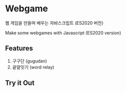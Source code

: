 # Webgame
웹 게임을 만들며 배우는 자바스크립트 (ES2020 버전)

Make some webgames with Javascript (ES2020 version)

## Features
1. 구구단 (gugudan)
2. 끝말잇기 (word relay)

## Try it Out
